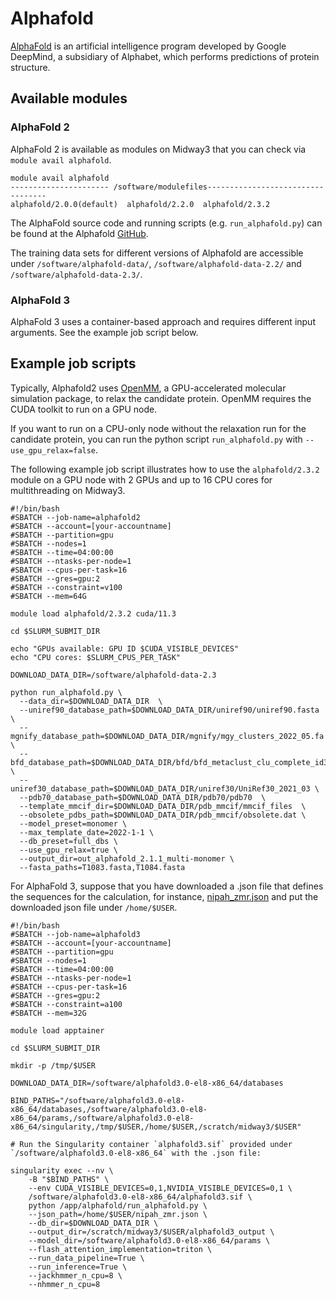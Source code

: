 # Alphafold

[AlphaFold](https://www.deepmind.com/research/highlighted-research/alphafold) is an artificial intelligence program developed by Google DeepMind, a subsidiary of Alphabet, which performs predictions of protein structure.

## Available modules

### AlphaFold 2

AlphaFold 2 is available as modules on Midway3 that you can check via `module avail alphafold`.

```
module avail alphafold
---------------------- /software/modulefiles----------------------------------
alphafold/2.0.0(default)  alphafold/2.2.0  alphafold/2.3.2
```

The AlphaFold source code and running scripts (e.g. `run_alphafold.py`) can be found at the Alphafold [GitHub](https://github.com/deepmind/alphafold).

The training data sets for different versions of Alphafold are accessible under `/software/alphafold-data/`, `/software/alphafold-data-2.2/` and `/software/alphafold-data-2.3/`.

### AlphaFold 3

AlphaFold 3 uses a container-based approach and requires different input arguments. See the example job script below.

## Example job scripts

Typically, Alphafold2 uses [OpenMM](https://openmm.org/), a GPU-accelerated molecular simulation package, to relax the candidate protein. OpenMM requires the CUDA toolkit to run on a GPU node.

If you want to run on a CPU-only node without the relaxation run for the candidate protein, you can run the python script `run_alphafold.py` with `--use_gpu_relax=false`.

The following example job script illustrates how to use the `alphafold/2.3.2` module on a GPU node with 2 GPUs and up to 16 CPU cores for multithreading on Midway3.

```
#!/bin/bash
#SBATCH --job-name=alphafold2
#SBATCH --account=[your-accountname]
#SBATCH --partition=gpu
#SBATCH --nodes=1
#SBATCH --time=04:00:00
#SBATCH --ntasks-per-node=1
#SBATCH --cpus-per-task=16
#SBATCH --gres=gpu:2
#SBATCH --constraint=v100
#SBATCH --mem=64G

module load alphafold/2.3.2 cuda/11.3

cd $SLURM_SUBMIT_DIR

echo "GPUs available: GPU ID $CUDA_VISIBLE_DEVICES"
echo "CPU cores: $SLURM_CPUS_PER_TASK"

DOWNLOAD_DATA_DIR=/software/alphafold-data-2.3

python run_alphafold.py \
  --data_dir=$DOWNLOAD_DATA_DIR  \
  --uniref90_database_path=$DOWNLOAD_DATA_DIR/uniref90/uniref90.fasta  \
  --mgnify_database_path=$DOWNLOAD_DATA_DIR/mgnify/mgy_clusters_2022_05.fa  \
  --bfd_database_path=$DOWNLOAD_DATA_DIR/bfd/bfd_metaclust_clu_complete_id30_c90_final_seq.sorted_opt  \
  --uniref30_database_path=$DOWNLOAD_DATA_DIR/uniref30/UniRef30_2021_03 \
  --pdb70_database_path=$DOWNLOAD_DATA_DIR/pdb70/pdb70  \
  --template_mmcif_dir=$DOWNLOAD_DATA_DIR/pdb_mmcif/mmcif_files  \
  --obsolete_pdbs_path=$DOWNLOAD_DATA_DIR/pdb_mmcif/obsolete.dat \
  --model_preset=monomer \
  --max_template_date=2022-1-1 \
  --db_preset=full_dbs \
  --use_gpu_relax=true \
  --output_dir=out_alphafold_2.1.1_multi-monomer \
  --fasta_paths=T1083.fasta,T1084.fasta

```

For AlphaFold 3, suppose that you have downloaded a .json file that defines the sequences for the calculation, for instance, 
[nipah_zmr.json](https://www.rbvi.ucsf.edu/chimerax/data/af3-wynton-dec2024/nipah_zmr.json) and put the downloaded json file under `/home/$USER`.

```
#!/bin/bash
#SBATCH --job-name=alphafold3
#SBATCH --account=[your-accountname]
#SBATCH --partition=gpu
#SBATCH --nodes=1
#SBATCH --time=04:00:00
#SBATCH --ntasks-per-node=1
#SBATCH --cpus-per-task=16
#SBATCH --gres=gpu:2
#SBATCH --constraint=a100
#SBATCH --mem=32G

module load apptainer

cd $SLURM_SUBMIT_DIR

mkdir -p /tmp/$USER

DOWNLOAD_DATA_DIR=/software/alphafold3.0-el8-x86_64/databases

BIND_PATHS="/software/alphafold3.0-el8-x86_64/databases,/software/alphafold3.0-el8-x86_64/params,/software/alphafold3.0-el8-x86_64/singularity,/tmp/$USER,/home/$USER,/scratch/midway3/$USER"

# Run the Singularity container `alphafold3.sif` provided under `/software/alphafold3.0-el8-x86_64` with the .json file:

singularity exec --nv \
    -B "$BIND_PATHS" \
    --env CUDA_VISIBLE_DEVICES=0,1,NVIDIA_VISIBLE_DEVICES=0,1 \
    /software/alphafold3.0-el8-x86_64/alphafold3.sif \
    python /app/alphafold/run_alphafold.py \
    --json_path=/home/$USER/nipah_zmr.json \
    --db_dir=$DOWNLOAD_DATA_DIR \
    --output_dir=/scratch/midway3/$USER/alphafold3_output \
    --model_dir=/software/alphafold3.0-el8-x86_64/params \
    --flash_attention_implementation=triton \
    --run_data_pipeline=True \
    --run_inference=True \
    --jackhmmer_n_cpu=8 \
    --nhmmer_n_cpu=8

```
